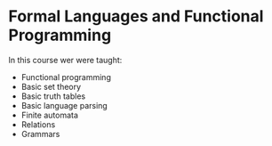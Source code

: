 # Formal Languages and Functional Programming

In this course wer were taught:

- Functional programming
- Basic set theory
- Basic truth tables
- Basic language parsing
- Finite automata
- Relations
- Grammars
